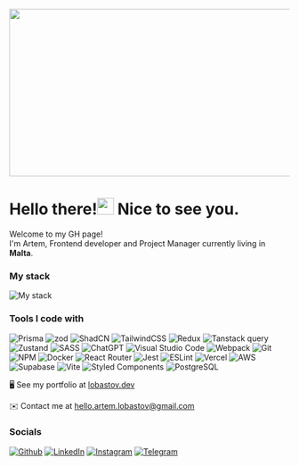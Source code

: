 <br clear="both">

<div align="center">
  <img height="300" width="600" src="https://user-images.githubusercontent.com/74038190/225813708-98b745f2-7d22-48cf-9150-083f1b00d6c9.gif"  />
</div>

<h1> Hello there!<img src="https://user-images.githubusercontent.com/18350557/176309783-0785949b-9127-417c-8b55-ab5a4333674e.gif" width="30"/> Nice to see you.</h1>

<p>Welcome to my GH page! </br> I'm Artem, Frontend developer and Project Manager currently living in <img src="https://cdn-icons-png.flaticon.com/512/197/197625.png" width="13"/> <b>Malta</b>. </p>


### My stack
![My stack](https://skillicons.dev/icons?i=nextjs,react,ts,js,css,html)

### Tools I code with
![Prisma](https://img.shields.io/badge/prisma-000850?style=for-the-badge&logo=prisma&logoColor=white)
![zod](https://img.shields.io/badge/zod-1946cf?style=for-the-badge&logo=zod&logoColor=white)
![ShadCN](https://img.shields.io/badge/shadcn/ui-000000?style=for-the-badge&logo=shadcn/ui&logoColor=white)
![TailwindCSS](https://img.shields.io/badge/tailwindcss-%2338B2AC.svg?style=for-the-badge&logo=tailwind-css&logoColor=white)
![Redux](https://img.shields.io/badge/redux-%23593d88.svg?style=for-the-badge&logo=redux&logoColor=white)
![Tanstack query](https://img.shields.io/badge/react%20query-a93798?style=for-the-badge&logo=react%20query&logoColor=white)
![Zustand](https://img.shields.io/badge/zustand-%23593d88.svg?style=for-the-badge&logo=bear&logoColor=white)
![SASS](https://img.shields.io/badge/SASS-hotpink.svg?style=for-the-badge&logo=SASS&logoColor=white)
![ChatGPT](https://img.shields.io/badge/chatGPT-74aa9c?style=for-the-badge&logo=openai&logoColor=white)
![Visual Studio Code](https://img.shields.io/badge/VSCode-0078D4?style=for-the-badge&logo=visual%20studio%20code&logoColor=white)
![Webpack](https://img.shields.io/badge/webpack-%238DD6F9.svg?style=for-the-badge&logo=webpack&logoColor=black)
![Git](https://img.shields.io/badge/git-%23F05033.svg?style=for-the-badge&logo=git&logoColor=white)
![NPM](https://img.shields.io/badge/NPM-%23CB3837.svg?style=for-the-badge&logo=npm&logoColor=white)
![Docker](https://img.shields.io/badge/Docker-014e9c?style=for-the-badge&logo=docker&logoColor=white)
![React Router](https://img.shields.io/badge/React_Router-CA4245?style=for-the-badge&logo=react-router&logoColor=white)
![Jest](https://img.shields.io/badge/-jest-%23C21325?style=for-the-badge&logo=jest&logoColor=white)
![ESLint](https://img.shields.io/badge/ESLint-4B3263?style=for-the-badge&logo=eslint&logoColor=white)
![Vercel](https://img.shields.io/badge/vercel-%23000000.svg?style=for-the-badge&logo=vercel&logoColor=white)
![AWS](https://img.shields.io/badge/AWS-221e2b?style=for-the-badge&logo=amazon&logoColor=white)
![Supabase](https://img.shields.io/badge/supabase-005c38?style=for-the-badge&logo=supabase&logoColor=white)
![Vite](https://img.shields.io/badge/Vite-53014a?style=for-the-badge&logo=vite&logoColor=white)
![Styled Components](https://img.shields.io/badge/styled_components-d111bb?style=for-the-badge&logo=styled-components&logoColor=white)
![PostgreSQL](https://img.shields.io/badge/PostgreSQL-3363c4?style=for-the-badge&logo=PostgreSQL&logoColor=white)

🖥️  See my portfolio at [lobastov.dev](http://lobastov.dev)

✉️  Contact me at [hello.artem.lobastov@gmail.com](mailto:hello.artem.lobastov@gmail.com)

### Socials
<p><a href="https://github.com/ArtemLobastov" target="_blank"><img alt="Github" src="https://img.shields.io/badge/GitHub-%2312100E.svg?&style=for-the-badge&logo=Github&logoColor=white" /></a>  
  <a href="https://www.linkedin.com/in/artem-lobastov" target="_blank"><img alt="LinkedIn" src="https://img.shields.io/badge/linkedin-%230077B5.svg?&style=for-the-badge&logo=linkedin&logoColor=white" /></a> 
  <a href="https://www.instagram.com/lobalobanana/" target="_blank"><img alt="Instagram" src="https://img.shields.io/badge/instagram-f87171?&style=for-the-badge&logo=instagram&logoColor=white" /></a>
  <a href="https://t.me/artemlobastov" target="_blank"><img alt="Telegram" src="https://img.shields.io/badge/telegram-%2312100E.svg?&style=for-the-badge&logo=telegram&logoColor=white" /></a>
 


